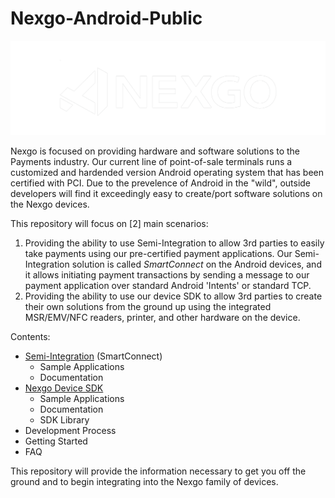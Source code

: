 # Nexgo-Android-Public

![Nexgo, Inc](/res/img/nexgo_logo_white.png)


Nexgo is focused on providing hardware and software solutions to the Payments industry. Our current line of point-of-sale terminals runs a customized and hardended version Android operating system that has been certified with PCI. Due to the prevelence of Android in the "wild", outside developers will find it exceedingly easy to create/port software solutions on the Nexgo devices. 

This repository  will focus on [2] main scenarios:
  1. Providing the ability to use Semi-Integration to allow 3rd parties to easily take payments using our pre-certified payment applications. Our Semi-Integration solution is called *SmartConnect* on the Android devices, and it allows initiating payment transactions by sending a message to our payment application over standard Android 'Intents' or standard TCP. 
  2. Providing the ability to use our device SDK to allow 3rd parties to create their own solutions from the ground up using the integrated  MSR/EMV/NFC readers, printer, and other hardware on the device.

Contents:
  * [Semi-Integration](Semi-Integration/) (SmartConnect)
    *  Sample Applications
	*  Documentation
  * [Nexgo Device SDK](Nexgo-Smart-SDK/)
    *  Sample Applications
	*  Documentation
	*  SDK Library
  * Development Process	
  * Getting Started
  * FAQ

This repository will provide the information necessary to get you off the ground and to begin integrating into the Nexgo family of devices. 
